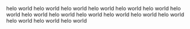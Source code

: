 helo world helo world helo world helo world helo world helo world helo world
helo world
helo world helo world helo world helo world helo world helo world helo world
helo world
